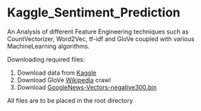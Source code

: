 # Kaggle_Sentiment_Prediction
An Analysis of different Feature Engineering techniques such as CountVectorizer, Word2Vec, tf-idf and GloVe coupled with various MachineLearning algorithms.

Downloading required files:
  
  1. Download data from [Kaggle](https://www.kaggle.com/c/sa-emotions)
  2. Download GloVe [Wikipedia](http://nlp.stanford.edu/data/glove.6B.zip) crawl
  3. Download [GoogleNews-Vectors-negative300.bin](https://s3.amazonaws.com/dl4j-distribution/GoogleNews-vectors-negative300.bin.gz)

All files are to be placed in the root directory
